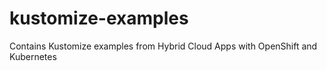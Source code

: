 # kustomize-examples
Contains Kustomize examples from Hybrid Cloud Apps with OpenShift and Kubernetes
